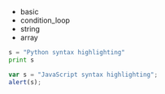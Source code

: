 - basic
- condition_loop
- string
- array
```python
s = "Python syntax highlighting"
print s
```

```javascript
var s = "JavaScript syntax highlighting";
alert(s);
```
